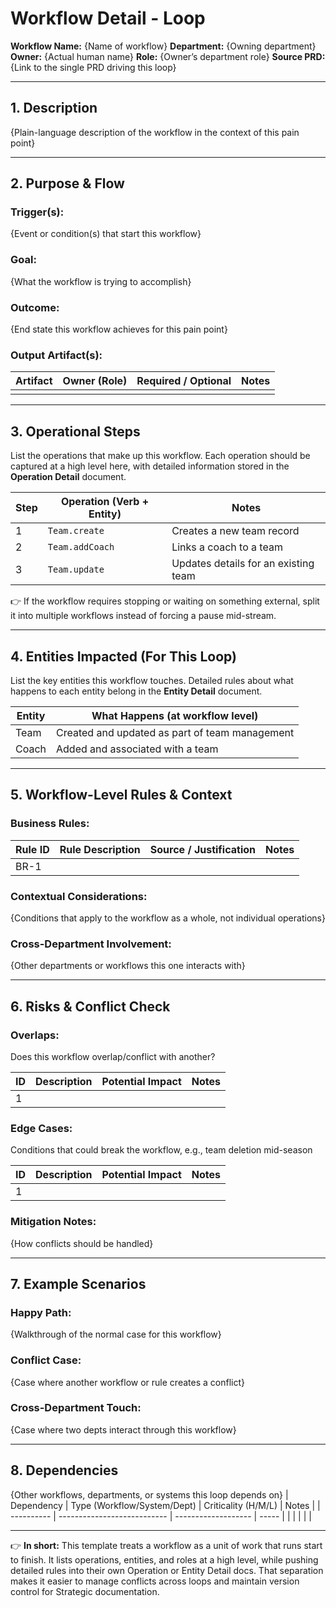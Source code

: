 # Workflow Detail - Loop

**Workflow Name:** {Name of workflow}
**Department:** {Owning department}
**Owner:** {Actual human name}
**Role:** {Owner’s department role}
**Source PRD:** {Link to the single PRD driving this loop}

---

## 1. Description

{Plain-language description of the workflow in the context of this pain point}

---

## 2. Purpose & Flow

### Trigger(s):
{Event or condition(s) that start this workflow}

### Goal:
{What the workflow is trying to accomplish}

### Outcome:
{End state this workflow achieves for this pain point}

### Output Artifact(s):

| Artifact | Owner (Role) | Required / Optional | Notes |
| -------- | ------------ | ------------------- | ----- |
|          |              |                     |       |

---

## 3. Operational Steps

List the operations that make up this workflow. Each operation should be captured at a high level here, with detailed information stored in the **Operation Detail** document.

| Step | Operation (Verb + Entity) | Notes                                |
| ---- | ------------------------- | ------------------------------------ |
| 1    | `Team.create`             | Creates a new team record            |
| 2    | `Team.addCoach`           | Links a coach to a team              |
| 3    | `Team.update`             | Updates details for an existing team |

👉 If the workflow requires stopping or waiting on something external, split it into multiple workflows instead of forcing a pause mid-stream.

---

## 4. Entities Impacted (For This Loop)

List the key entities this workflow touches. Detailed rules about what happens to each entity belong in the **Entity Detail** document.

| Entity | What Happens (at workflow level)               |
| ------ | ---------------------------------------------- |
| Team   | Created and updated as part of team management |
| Coach  | Added and associated with a team               |

---

## 5. Workflow-Level Rules & Context

### Business Rules:

| Rule ID | Rule Description | Source / Justification | Notes |
| ------- | ---------------- | ---------------------- | ----- |
| BR-1    |                  |                        |       |

### Contextual Considerations:
{Conditions that apply to the workflow as a whole, not individual operations}

### Cross-Department Involvement:
{Other departments or workflows this one interacts with}

---

## 6. Risks & Conflict Check

### Overlaps:

Does this workflow overlap/conflict with another?

| ID | Description | Potential Impact | Notes |
| -- | ----------- | ---------------- | ----- |
| 1  |             |                  |       |

### Edge Cases:

Conditions that could break the workflow, e.g., team deletion mid-season

| ID | Description | Potential Impact | Notes |
| -- | ----------- | ---------------- | ----- |
| 1  |             |                  |       |

### Mitigation Notes:
{How conflicts should be handled}

---

## 7. Example Scenarios

### Happy Path:
{Walkthrough of the normal case for this workflow}

### Conflict Case:
{Case where another workflow or rule creates a conflict}

### Cross-Department Touch:
{Case where two depts interact through this workflow}

---

## 8. Dependencies

{Other workflows, departments, or systems this loop depends on}
| Dependency | Type (Workflow/System/Dept) | Criticality (H/M/L) | Notes |
| ---------- | --------------------------- | ------------------- | ----- |
|            |                             |                     |       |

---

👉 **In short:** This template treats a workflow as a unit of work that runs start to finish. It lists operations, entities, and roles at a high level, while pushing detailed rules into their own Operation or Entity Detail docs. That separation makes it easier to manage conflicts across loops and maintain version control for Strategic documentation.
